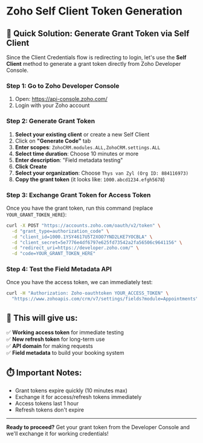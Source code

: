 # Zoho Self Client Token Generation

## 🎯 Quick Solution: Generate Grant Token via Self Client

Since the Client Credentials flow is redirecting to login, let's use the **Self Client** method to generate a grant token directly from Zoho Developer Console.

### Step 1: Go to Zoho Developer Console

1. Open: https://api-console.zoho.com/
2. Login with your Zoho account

### Step 2: Generate Grant Token

1. **Select your existing client** or create a new Self Client
2. Click on **"Generate Code"** tab
3. **Enter scopes**: `ZohoCRM.modules.ALL,ZohoCRM.settings.ALL`
4. **Select time duration**: Choose 10 minutes or more
5. **Enter description**: "Field metadata testing"
6. **Click Create**
7. **Select your organization**: Choose `Thys van Zyl (Org ID: 884116973)`
8. **Copy the grant token** (it looks like: `1000.abcd1234.efgh5678`)

### Step 3: Exchange Grant Token for Access Token

Once you have the grant token, run this command (replace `YOUR_GRANT_TOKEN_HERE`):

```bash
curl -X POST "https://accounts.zoho.com/oauth/v2/token" \
  -d "grant_type=authorization_code" \
  -d "client_id=1000.1YSY4617U5T2XOO7YND2LKE7YOCBLA" \
  -d "client_secret=5e7776e4df6797e625fd73542a2fa56506c9641156" \
  -d "redirect_uri=https://developer.zoho.com/" \
  -d "code=YOUR_GRANT_TOKEN_HERE"
```

### Step 4: Test the Field Metadata API

Once you have the access token, we can immediately test:

```bash
curl -H "Authorization: Zoho-oauthtoken YOUR_ACCESS_TOKEN" \
  "https://www.zohoapis.com/crm/v7/settings/fields?module=Appointments"
```

## 🚀 This will give us:

✅ **Working access token** for immediate testing  
✅ **New refresh token** for long-term use  
✅ **API domain** for making requests  
✅ **Field metadata** to build your booking system  

## ⏱️ Important Notes:

- Grant tokens expire quickly (10 minutes max)
- Exchange it for access/refresh tokens immediately
- Access tokens last 1 hour
- Refresh tokens don't expire

---

**Ready to proceed?** Get your grant token from the Developer Console and we'll exchange it for working credentials! 